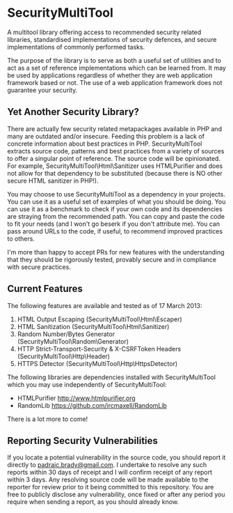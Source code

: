 SecurityMultiTool
=================

A multitool library offering access to recommended security related libraries, standardised implementations of security defences, and secure implementations of commonly performed tasks.

The purpose of the library is to serve as both a useful set of utilities and to act as a set of reference implementations which can be learned from. It may be used by applications regardless of whether they are web application framework based or not. The use of a web application framework does not guarantee your security.

Yet Another Security Library?
-----------------------------

There are actually few security related metapackages available in PHP and many are outdated and/or insecure. Feeding this problem is a lack of concrete information about best practices in PHP. SecurityMultiTool extracts source code, patterns and best practices from a variety of sources to offer a singular point of reference. The source code will be opinionated. For example, SecurityMultiTool\Html\Sanitizer uses HTMLPurifier and does not allow for that dependency to be substituted (because there is NO other secure HTML sanitizer in PHP!).

You may choose to use SecurityMultiTool as a dependency in your projects. You can use it as a useful set of examples of what you should be doing. You can use it as a benchmark to check if your own code and its dependencies are straying from the recommended path. You can copy and paste the code to fit your needs (and I won't go beserk if you don't attribute me). You can pass around URLs to the code, if useful, to recommend improved practices to others.

I'm more than happy to accept PRs for new features with the understanding that they should be rigorously tested, provably secure and in compliance with secure practices.

Current Features
----------------

The following features are available and tested as of 17 March 2013:

1. HTML Output Escaping (SecurityMultiTool\Html\Escaper)
2. HTML Sanitization (SecurityMultiTool\Html\Sanitizer)
3. Random Number/Bytes Generator (SecurityMultiTool\Random\Generator)
4. HTTP Strict-Transport-Security & X-CSRFToken Headers (SecurityMultiTool\Http\Header)
5. HTTPS Detector (SecurityMultiTool\Http\HttpsDetector)

The following libraries are dependencies installed with SecurityMultiTool which you may use independently of SecurityMultiTool:

* HTMLPurifier http://www.htmlpurifier.org
* RandomLib https://github.com/ircmaxell/RandomLib

There is a lot more to come! 

Reporting Security Vulnerabilities
----------------------------------

If you locate a potential vulnerability in the source code, you should report it directly to padraic.brady@gmail.com. I undertake to resolve any such reports within 30 days of receipt and I will confirm receipt of any report within 3 days. Any resolving source code will be made available to the reporter for review prior to it being committed to this repository. You are free to publicly disclose any vulnerability, once fixed or after any period you require when sending a report, as you should already know.